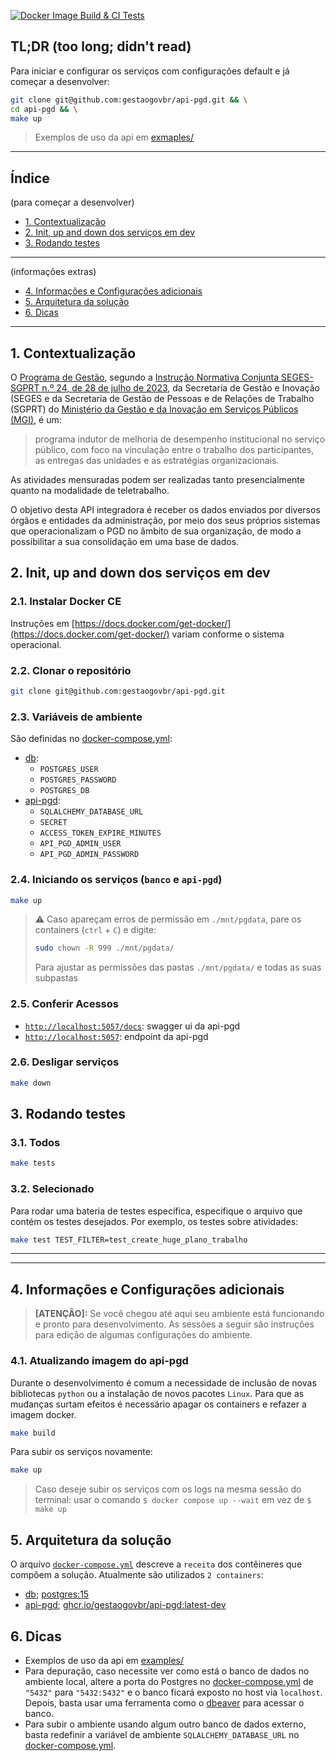 [![Docker Image Build & CI Tests](https://github.com/gestaogovbr/api-pgd/actions/workflows/ci_tests.yml/badge.svg)](https://github.com/gestaogovbr/api-pgd/actions/workflows/ci_tests.yml)

## TL;DR (too long; didn't read)

Para iniciar e configurar os serviços com configurações default e já começar
a desenvolver:

```bash
git clone git@github.com:gestaogovbr/api-pgd.git && \
cd api-pgd && \
make up
```

> Exemplos de uso da api em [exmaples/](exmaples/)

---

## Índice

(para começar a desenvolver)
* [1. Contextualização](#1-contextualização)
* [2. Init, up and down dos serviços em dev](#2-init-up-and-down-dos-serviços-em-dev)
* [3. Rodando testes](#3-rodando-testes)
---
(informações extras)
* [4. Informações e Configurações adicionais](#4-informações-e-configurações-adicionais)
* [5. Arquitetura da solução](#5-arquitetura-da-solução)
* [6. Dicas](#6-dicas)

---

## 1. Contextualização

O [Programa de Gestão](https://www.gov.br/servidor/pt-br/assuntos/programa-de-gestao),
segundo a
[Instrução Normativa Conjunta SEGES-SGPRT n.º 24, de 28 de julho de 2023](https://www.in.gov.br/en/web/dou/-/instrucao-normativa-conjunta-seges-sgprt-/mgi-n-24-de-28-de-julho-de-2023-499593248),
da Secretaria de Gestão e Inovação (SEGES e da Secretaria de Gestão de
Pessoas e de Relações de Trabalho (SGPRT) do
[Ministério da Gestão e da Inovação em Serviços Públicos (MGI)](https://www.gov.br/gestao/pt-br), é um:

> programa indutor de melhoria de desempenho institucional no serviço
> público, com foco na vinculação entre o trabalho dos participantes, as
> entregas das unidades e as estratégias organizacionais.

As atividades mensuradas podem ser realizadas tanto presencialmente
quanto na modalidade de teletrabalho.

O objetivo desta API integradora é receber os dados enviados por diversos
órgãos e entidades da administração, por meio dos seus próprios sistemas
que operacionalizam o PGD no âmbito de sua organização, de modo a
possibilitar a sua consolidação em uma base de dados.

## 2. Init, up and down dos serviços em dev

### 2.1. Instalar Docker CE

Instruções em [https://docs.docker.com/get-docker/](https://docs.docker.com/get-docker/)
variam conforme o sistema operacional.

### 2.2. Clonar o repositório

```bash
git clone git@github.com:gestaogovbr/api-pgd.git
```

### 2.3. Variáveis de ambiente

São definidas no [docker-compose.yml](docker-compose.yml):
  * [db](docker-compose.yml#L11):
    - `POSTGRES_USER`
    - `POSTGRES_PASSWORD`
    - `POSTGRES_DB`
  * [api-pgd](docker-compose.yml#L31):
    - `SQLALCHEMY_DATABASE_URL`
    - `SECRET`
    - `ACCESS_TOKEN_EXPIRE_MINUTES`
    - `API_PGD_ADMIN_USER`
    - `API_PGD_ADMIN_PASSWORD`

### 2.4. Iniciando os serviços (`banco` e `api-pgd`)

```bash
make up
```

> ⚠️  Caso apareçam erros de permissão em `./mnt/pgdata`, pare os containers
> (`ctrl` + `C`) e digite:
>
> ```bash
> sudo chown -R 999 ./mnt/pgdata/
> ```
>
> Para ajustar as permissões das pastas `./mnt/pgdata/` e todas as suas
> subpastas

### 2.5. Conferir Acessos

  * [`http://localhost:5057/docs`](http://localhost:5057/docs): swagger ui da api-pgd
  * [`http://localhost:5057`](http://localhost:5057): endpoint da api-pgd

### 2.6. Desligar serviços

  ```bash
  make down
  ```
## 3. Rodando testes

### 3.1. Todos
```bash
make tests
```

### 3.2. Selecionado

Para rodar uma bateria de testes específica, especifique o arquivo que
contém os testes desejados. Por exemplo, os testes sobre atividades:

```bash
make test TEST_FILTER=test_create_huge_plano_trabalho
```

---
---

## 4. Informações e Configurações adicionais

>  **[ATENÇÃO]:** Se você chegou até aqui seu ambiente está funcionando e pronto
> para desenvolvimento.
>  As sessões a seguir são instruções para edição de algumas configurações do ambiente.

### 4.1. Atualizando imagem do api-pgd

Durante o desenvolvimento é comum a necessidade de inclusão de novas
bibliotecas `python` ou a instalação de novos pacotes `Linux`. Para que
as mudanças surtam efeitos é necessário apagar os containers e refazer a
imagem docker.

```bash
make build
```

Para subir os serviços novamente:

```bash
make up
```

> Caso deseje subir os serviços com os logs na mesma sessão do terminal:
> usar o comando `$ docker compose up --wait` em vez de `$ make up`

## 5. Arquitetura da solução

O arquivo [`docker-compose.yml`](docker-compose.yml) descreve a `receita`
dos contêineres que compõem a solução. Atualmente são utilizados `2 containers`:

* [db](docker-compose.yml#L4); [postgres:15](https://hub.docker.com/_/postgres)
* [api-pgd](docker-compose.yml#L21); [ghcr.io/gestaogovbr/api-pgd:latest-dev](Dockerfile.dev)

## 6. Dicas

* Exemplos de uso da api em [examples/](examples/)
* Para depuração, caso necessite ver como está o banco de dados no ambiente
  local, altere a porta do Postgres no [docker-compose.yml](docker-compose.yml#L8)
  de `"5432"` para `"5432:5432"` e o banco ficará exposto no host via `localhost`.
  Depois, basta usar uma ferramenta como o [dbeaver](https://dbeaver.io/)
  para acessar o banco.
* Para subir o ambiente usando algum outro banco de dados externo, basta
  redefinir a variável de ambiente `SQLALCHEMY_DATABASE_URL` no
  [docker-compose.yml](docker-compose.yml#L34).


